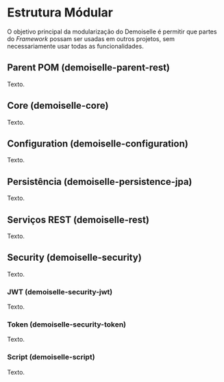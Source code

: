 # Estrutura Módular
O objetivo principal da modularização do Demoiselle é permitir que partes do *Framework* possam ser usadas em outros projetos, sem necessariamente usar todas as funcionalidades.
## Parent POM (demoiselle-parent-rest)
Texto.
## Core (demoiselle-core)
Texto.
## Configuration (demoiselle-configuration)
Texto.
## Persistência (demoiselle-persistence-jpa)
Texto.
## Serviços REST (demoiselle-rest)
Texto.
## Security (demoiselle-security)
Texto.
### JWT (demoiselle-security-jwt)
Texto.
### Token (demoiselle-security-token)
Texto.
### Script (demoiselle-script)
Texto.